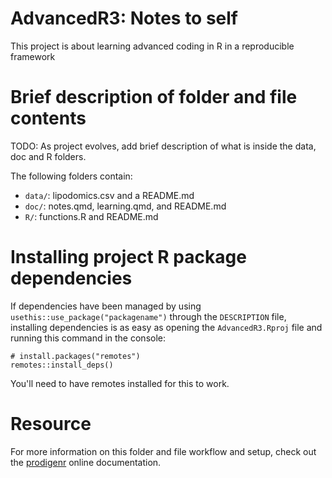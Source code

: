 # AdvancedR3: Notes to self

This project is about learning advanced coding in R in a reproducible
framework

# Brief description of folder and file contents

TODO: As project evolves, add brief description of what is inside the
data, doc and R folders.

The following folders contain:

-   `data/`: lipodomics.csv and a README.md
-   `doc/`: notes.qmd, learning.qmd, and README.md
-   `R/`: functions.R and README.md

# Installing project R package dependencies

If dependencies have been managed by using
`usethis::use_package("packagename")` through the `DESCRIPTION` file,
installing dependencies is as easy as opening the `AdvancedR3.Rproj`
file and running this command in the console:

```         
# install.packages("remotes")
remotes::install_deps()
```

You'll need to have remotes installed for this to work.

# Resource

For more information on this folder and file workflow and setup, check
out the [prodigenr](https://rostools.github.io/prodigenr) online
documentation.

